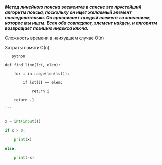 ***Mетод линейного поиска элементов в списке это простейший алгоритм поиска, поскольку он ищет желаемый элемент последовательно.
Он сравнивает каждый элемент со значением, которое мы ищем. Если оба совпадают, элемент найден, и алгоритм возвращает позицию индекса ключа.***

Сложность времени в наихудшем случае О(n)

Затраты памяти О(n)

    ```python
    
    def find_line(lst, elem):
    
        for i in range(len(lst)):
        
            if lst[i] == elem:
            
                return i
                
        return -1
        
    ```

```python

x = int(input())

if x > 0:

    print(x)

else:

    print(-x)

```
